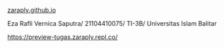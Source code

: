 [zaraply.github.io](https://zaraply.github.io/)

Eza Rafli Vernica Saputra/ 21104410075/ TI-3B/ Universitas Islam Balitar


https://preview-tugas.zaraply.repl.co/
